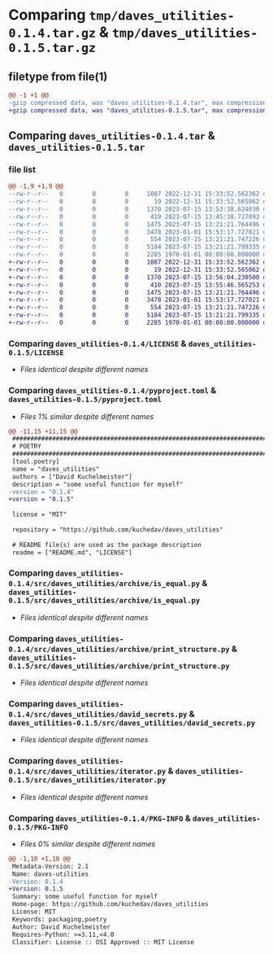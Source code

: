 # Comparing `tmp/daves_utilities-0.1.4.tar.gz` & `tmp/daves_utilities-0.1.5.tar.gz`

## filetype from file(1)

```diff
@@ -1 +1 @@
-gzip compressed data, was "daves_utilities-0.1.4.tar", max compression
+gzip compressed data, was "daves_utilities-0.1.5.tar", max compression
```

## Comparing `daves_utilities-0.1.4.tar` & `daves_utilities-0.1.5.tar`

### file list

```diff
@@ -1,9 +1,9 @@
--rw-r--r--   0        0        0     1087 2022-12-31 15:33:52.562362 daves_utilities-0.1.4/LICENSE
--rw-r--r--   0        0        0       19 2022-12-31 15:33:52.565062 daves_utilities-0.1.4/README.md
--rw-r--r--   0        0        0     1370 2023-07-15 13:53:38.624030 daves_utilities-0.1.4/pyproject.toml
--rw-r--r--   0        0        0      419 2023-07-15 13:45:38.727093 daves_utilities-0.1.4/src/daves_utilities/__init__.py
--rw-r--r--   0        0        0     1475 2023-07-15 13:21:21.764496 daves_utilities-0.1.4/src/daves_utilities/archive/is_equal.py
--rw-r--r--   0        0        0     3478 2023-01-01 15:53:17.727021 daves_utilities-0.1.4/src/daves_utilities/archive/print_structure.py
--rw-r--r--   0        0        0      554 2023-07-15 13:21:21.747226 daves_utilities-0.1.4/src/daves_utilities/david_secrets.py
--rw-r--r--   0        0        0     5184 2023-07-15 13:21:21.799335 daves_utilities-0.1.4/src/daves_utilities/iterator.py
--rw-r--r--   0        0        0     2285 1970-01-01 00:00:00.000000 daves_utilities-0.1.4/PKG-INFO
+-rw-r--r--   0        0        0     1087 2022-12-31 15:33:52.562362 daves_utilities-0.1.5/LICENSE
+-rw-r--r--   0        0        0       19 2022-12-31 15:33:52.565062 daves_utilities-0.1.5/README.md
+-rw-r--r--   0        0        0     1370 2023-07-15 13:56:04.230500 daves_utilities-0.1.5/pyproject.toml
+-rw-r--r--   0        0        0      410 2023-07-15 13:55:46.565253 daves_utilities-0.1.5/src/daves_utilities/__init__.py
+-rw-r--r--   0        0        0     1475 2023-07-15 13:21:21.764496 daves_utilities-0.1.5/src/daves_utilities/archive/is_equal.py
+-rw-r--r--   0        0        0     3478 2023-01-01 15:53:17.727021 daves_utilities-0.1.5/src/daves_utilities/archive/print_structure.py
+-rw-r--r--   0        0        0      554 2023-07-15 13:21:21.747226 daves_utilities-0.1.5/src/daves_utilities/david_secrets.py
+-rw-r--r--   0        0        0     5184 2023-07-15 13:21:21.799335 daves_utilities-0.1.5/src/daves_utilities/iterator.py
+-rw-r--r--   0        0        0     2285 1970-01-01 00:00:00.000000 daves_utilities-0.1.5/PKG-INFO
```

### Comparing `daves_utilities-0.1.4/LICENSE` & `daves_utilities-0.1.5/LICENSE`

 * *Files identical despite different names*

### Comparing `daves_utilities-0.1.4/pyproject.toml` & `daves_utilities-0.1.5/pyproject.toml`

 * *Files 1% similar despite different names*

```diff
@@ -11,15 +11,15 @@
 ########################################################################################
 # POETRY                                                                               #
 ########################################################################################
 [tool.poetry]
 name = "daves_utilities"
 authors = ["David Kuchelmeister"]
 description = "some useful function for myself"
-version = "0.1.4"
+version = "0.1.5"
 
 license = "MIT"
 
 repository = "https://github.com/kuchedav/daves_utilities"
 
 # README file(s) are used as the package description
 readme = ["README.md", "LICENSE"]
```

### Comparing `daves_utilities-0.1.4/src/daves_utilities/archive/is_equal.py` & `daves_utilities-0.1.5/src/daves_utilities/archive/is_equal.py`

 * *Files identical despite different names*

### Comparing `daves_utilities-0.1.4/src/daves_utilities/archive/print_structure.py` & `daves_utilities-0.1.5/src/daves_utilities/archive/print_structure.py`

 * *Files identical despite different names*

### Comparing `daves_utilities-0.1.4/src/daves_utilities/david_secrets.py` & `daves_utilities-0.1.5/src/daves_utilities/david_secrets.py`

 * *Files identical despite different names*

### Comparing `daves_utilities-0.1.4/src/daves_utilities/iterator.py` & `daves_utilities-0.1.5/src/daves_utilities/iterator.py`

 * *Files identical despite different names*

### Comparing `daves_utilities-0.1.4/PKG-INFO` & `daves_utilities-0.1.5/PKG-INFO`

 * *Files 0% similar despite different names*

```diff
@@ -1,10 +1,10 @@
 Metadata-Version: 2.1
 Name: daves-utilities
-Version: 0.1.4
+Version: 0.1.5
 Summary: some useful function for myself
 Home-page: https://github.com/kuchedav/daves_utilities
 License: MIT
 Keywords: packaging,poetry
 Author: David Kuchelmeister
 Requires-Python: >=3.11,<4.0
 Classifier: License :: OSI Approved :: MIT License
```

